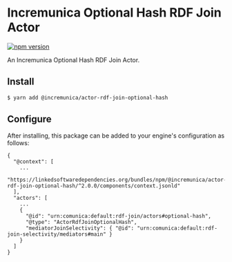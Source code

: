 # Incremunica Optional Hash RDF Join Actor

[![npm version](https://badge.fury.io/js/@incremunica%2Factor-rdf-join-optional-hash.svg)](https://badge.fury.io/js/@incremunica%2Factor-rdf-join-optional-hash)

An Incremunica Optional Hash RDF Join Actor.

## Install

```bash
$ yarn add @incremunica/actor-rdf-join-optional-hash
```

## Configure

After installing, this package can be added to your engine's configuration as follows:
```text
{
  "@context": [
    ...
    "https://linkedsoftwaredependencies.org/bundles/npm/@incremunica/actor-rdf-join-optional-hash/^2.0.0/components/context.jsonld"
  ],
  "actors": [
    ...
    {
      "@id": "urn:comunica:default:rdf-join/actors#optional-hash",
      "@type": "ActorRdfJoinOptionalHash",
      "mediatorJoinSelectivity": { "@id": "urn:comunica:default:rdf-join-selectivity/mediators#main" }
    }
  ]
}
```
